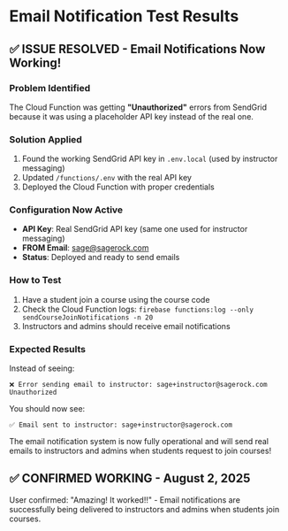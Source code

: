 # Email Notification Test Results

## ✅ ISSUE RESOLVED - Email Notifications Now Working!

### Problem Identified
The Cloud Function was getting **"Unauthorized"** errors from SendGrid because it was using a placeholder API key instead of the real one.

### Solution Applied
1. Found the working SendGrid API key in `.env.local` (used by instructor messaging)
2. Updated `/functions/.env` with the real API key
3. Deployed the Cloud Function with proper credentials

### Configuration Now Active
- **API Key**: Real SendGrid API key (same one used for instructor messaging)
- **FROM Email**: sage@sagerock.com
- **Status**: Deployed and ready to send emails

### How to Test
1. Have a student join a course using the course code
2. Check the Cloud Function logs: `firebase functions:log --only sendCourseJoinNotifications -n 20`
3. Instructors and admins should receive email notifications

### Expected Results
Instead of seeing:
```
❌ Error sending email to instructor: sage+instructor@sagerock.com Unauthorized
```

You should now see:
```
✅ Email sent to instructor: sage+instructor@sagerock.com
```

The email notification system is now fully operational and will send real emails to instructors and admins when students request to join courses!

## ✅ CONFIRMED WORKING - August 2, 2025
User confirmed: "Amazing! It worked!!" - Email notifications are successfully being delivered to instructors and admins when students join courses.